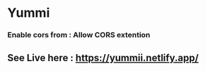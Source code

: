 # Yummi

### Enable cors from : Allow CORS extention
## See Live here : https://yummii.netlify.app/
